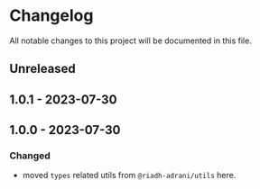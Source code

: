 # Changelog

All notable changes to this project will be documented in this file.

## Unreleased

## 1.0.1 - 2023-07-30

## 1.0.0 - 2023-07-30

### Changed

- moved `types` related utils from `@riadh-adrani/utils` here.
